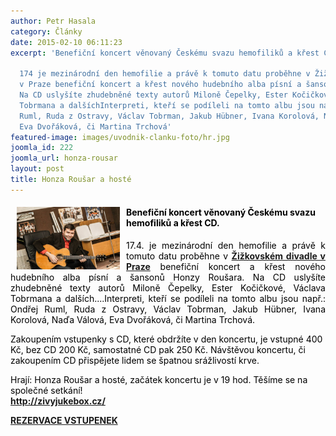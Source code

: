 ```yaml
---
author: Petr Hasala
category: Články
date: 2015-02-10 06:11:23
excerpt: 'Benefiční koncert věnovaný Českému svazu hemofiliků a křest CD

  174 je mezinárodní den hemofilie a právě k tomuto datu proběhne v Žižkovském divadle
  v Praze benefiční koncert a křest nového hudebního alba písní a šansonů Honzy Roušara
  Na CD uslyšíte zhudebněné texty autorů Miloně Čepelky, Ester Kočičkové, Václava
  Tobrmana a dalšíchInterpreti, kteří se podíleli na tomto albu jsou např: Ondřej
  Ruml, Ruda z Ostravy, Václav Tobrman, Jakub Hübner, Ivana Korolová, Naďa Válová,
  Eva Dvořáková, či Martina Trchová'
featured-image: images/uvodnik-clanku-foto/hr.jpg
joomla_id: 222
joomla_url: honza-rousar
layout: post
title: Honza Roušar a hosté
---
```


<h4 style="text-align: left;"><span style="color: #000000;"><img src="images/uvodnik-clanku-foto/hr.jpg" border="0" width="165" height="100" style="margin-left: 10px; margin-right: 10px; float: left;" />Benefiční koncert věnovaný Českému svazu hemofiliků a křest CD.</span></h4>
<p style="text-align: justify;"><span style="color: #000000;">17.4. je mezinárodní den hemofilie a právě k tomuto datu proběhne v</span> <strong><a href="http://www.zdjc.cz/" target="_blank" title="Žižkovské divadlo Praha">Žižkovském divadle v Praze</a></strong> <span style="color: #000000;">benefiční koncert a křest nového hudebního alba písní a šansonů Honzy Roušara. Na CD uslyšíte zhudebněné texty autorů Miloně Čepelky, Ester Kočičkové, Václava Tobrmana a dalších....Interpreti, kteří se podíleli na tomto albu jsou např.: Ondřej Ruml, Ruda z Ostravy, Václav Tobrman, Jakub Hübner, Ivana Korolová, Naďa Válová, Eva Dvořáková, či Martina Trchová.</span></p>

<p><span style="color: #000000;">Zakoupením vstupenky s CD, které obdržíte v den koncertu, je vstupné 400 Kč, bez CD 200 Kč, samostatné CD pak 250 Kč. Návštěvou koncertu, či zakoupením CD přispějete lidem se špatnou srážlivostí krve.</span></p>
<p><span style="color: #000000;">Hrají: Honza Roušar a hosté, začátek koncertu je v 19 hod. Těšíme se na společné setkání!</span><a href="http://zivyjukebox.cz/" target="_blank" title="http://zivyjukebox.cz"><br /><strong>http://zivyjukebox.cz/</strong></a></p>
<p><strong><a href="http://www.zdjc.cz/prihlaseni" target="_blank" title="Rezervace vstupenek">REZERVACE VSTUPENEK</a></strong></p>